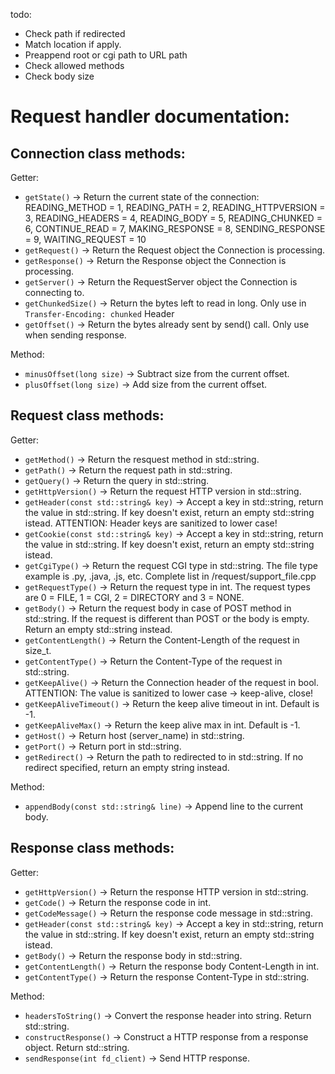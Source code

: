 todo:
- Check path if redirected
- Match location if apply.
- Preappend root or cgi path to URL path
- Check allowed methods
- Check body size


# Request handler documentation:

## Connection class methods:
Getter:
- `getState()` -> Return the current state of the connection: 		
	READING_METHOD = 1,
	READING_PATH = 2,
	READING_HTTPVERSION = 3,
	READING_HEADERS = 4,
	READING_BODY = 5,
	READING_CHUNKED = 6,
	CONTINUE_READ = 7,
	MAKING_RESPONSE = 8,
	SENDING_RESPONSE = 9,
	WAITING_REQUEST = 10
- `getRequest()` -> Return the Request object the Connection is processing.
- `getResponse()` -> Return the Response object the Connection is processing.
- `getServer()` -> Return the RequestServer object the Connection is connecting to.
- `getChunkedSize()` -> Return the bytes left to read in long. Only use in `Transfer-Encoding: chunked` Header
- `getOffset()` -> Return the bytes already sent by send() call. Only use when sending response.

Method:
- `minusOffset(long size)` -> Subtract size from the current offset.
- `plusOffset(long size)` -> Add size from the current offset.



## Request class methods:
Getter:
- `getMethod()` 			-> Return the resquest method in std::string.
- `getPath()`				-> Return the request path in std::string.
- `getQuery()`				-> Return the query in std::string.
- `getHttpVersion()`		-> Return the request HTTP version in std::string.
- `getHeader(const std::string& key)`	-> Accept a key in std::string, return the value in std::string. If key doesn't exist, return an empty std::string istead. ATTENTION: Header keys are sanitized to lower case!
- `getCookie(const std::string& key)`	-> Accept a key in std::string, return the value in std::string. If key doesn't exist, return an empty std::string istead.
- `getCgiType()`			-> Return the request CGI type in std::string. The file type example is .py, .java, .js, etc. Complete list in /request/support_file.cpp
- `getRequestType()`		-> Return the request type in int. The request types are 0 = FILE, 1 = CGI, 2 = DIRECTORY and 3 = NONE.
- `getBody()`				-> Return the request body in case of POST method in std::string. If the request is different than POST or the body is empty. Return an empty std::string instead.
- `getContentLength()`		-> Return the Content-Length of the request in size_t.
- `getContentType()`		-> Return the Content-Type of the request in std::string.
- `getKeepAlive()`			-> Return the Connection header of the request in bool. ATTENTION: The value is sanitized to lower case -> keep-alive, close!
- `getKeepAliveTimeout()`	-> Return the keep alive timeout in int. Default is -1.
- `getKeepAliveMax()`		-> Return the keep alive max in int. Default is -1.
- `getHost()`				-> Return host (server_name) in std::string.
- `getPort()`				-> Return port in std::string.
- `getRedirect()`			-> Return the path to redirected to in std::string. If no redirect specified, return an empty string instead.

Method:
- `appendBody(const std::string& line)` -> Append line to the current body.


## Response class methods:
Getter:
- `getHttpVersion()` -> Return the response HTTP version in std::string.
- `getCode()` -> Return the response code in int.
- `getCodeMessage()` -> Return the response code message in std::string.
- `getHeader(const std::string& key)` -> Accept a key in std::string, return the value in std::string. If key doesn't exist, return an empty std::string istead.
- `getBody()` -> Return the response body in std::string.
- `getContentLength()` -> Return the response body Content-Length in int.
- `getContentType()` -> Return the response Content-Type in std::string.


Method:
- `headersToString()` -> Convert the response header into string. Return std::string.
- `constructResponse()` -> Construct a HTTP response from a response object. Return std::string.
- `sendResponse(int fd_client)` -> Send HTTP response.